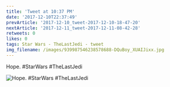 ```yaml
---
title: 'Tweet at 10:37 PM'
date: '2017-12-10T22:37:49'
prevArticle: '2017-12-10_tweet-2017-12-10-18-47-20'
nextArticle: '2017-12-11_tweet-2017-12-11-08-42-28'
retweets: 0
likes: 0
tags: Star Wars - TheLastJedi - tweet
img_filename: /images/939987546238578688-DQuBoy_XUAIJixx.jpg
---
```

Hope. #StarWars #TheLastJedi

![Hope. #StarWars #TheLastJedi](/images/939987546238578688-DQuBoy_XUAIJixx.jpg "Hope. #StarWars #TheLastJedi")